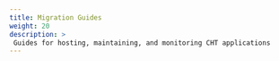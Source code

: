 ```yaml
---
title: Migration Guides
weight: 20
description: >
 Guides for hosting, maintaining, and monitoring CHT applications
---
```

